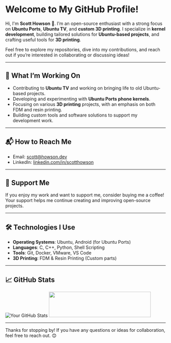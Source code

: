 # Welcome to My GitHub Profile!

Hi, I'm **Scott Howson** 👋. I’m an open-source enthusiast with a strong focus on **Ubuntu Ports**, **Ubuntu TV**, and **custom 3D printing**. I specialize in **kernel development**, building tailored solutions for **Ubuntu-based projects**, and crafting useful tools for **3D printing**. 

Feel free to explore my repositories, dive into my contributions, and reach out if you’re interested in collaborating or discussing ideas!

---

## 🚀 What I’m Working On

- Contributing to **Ubuntu TV** and working on bringing life to old Ubuntu-based projects.
- Developing and experimenting with **Ubuntu Ports phone kernels**.
- Focusing on various **3D printing** projects, with an emphasis on both FDM and resin printing.
- Building custom tools and software solutions to support my development work.

---

## 📬 How to Reach Me

- Email: [scott@howson.dev](mailto:scott@howson.dev)
- LinkedIn: [linkedin.com/in/scotthowson](https://linkedin.com/in/scotthowson)

---

## 💖 Support Me

If you enjoy my work and want to support me, consider buying me a coffee! Your support helps me continue creating and improving open-source projects.

<p align="center">

</p>

---

## 🛠️ Technologies I Use

- **Operating Systems**: Ubuntu, Android (for Ubuntu Ports)
- **Languages**: C, C++, Python, Shell Scripting
- **Tools**: Git, Docker, VMware, VS Code
- **3D Printing**: FDM & Resin Printing (Custom parts)

---

<p align="center">

  ## 📈 GitHub Stats

  ![Your GitHub Stats](https://github-readme-stats.vercel.app/api?username=scotthowson&show_icons=true&hide_title=true&count_private=true&hide=prs)
  <a href="https://www.buymeacoffee.com/scotthowson">
    <img src="https://cdn.buymeacoffee.com/buttons/v2/default-yellow.png" height="80" width="320" />
  </a>
</p>

---

Thanks for stopping by! If you have any questions or ideas for collaboration, feel free to reach out. 😊
